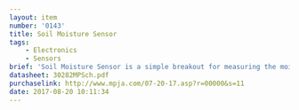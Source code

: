 ```yaml
---
layout: item
number: '0143'
title: Soil Moisture Sensor
tags: 
    - Electronics
    - Sensors
brief: 'Soil Moisture Sensor is a simple breakout for measuring the moisture in soil and similar materials.'
datasheet: 30282MPSch.pdf
purchaselink: http://www.mpja.com/07-20-17.asp?r=00000&s=11
date: 2017-08-20 10:11:34
---
```

